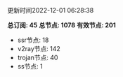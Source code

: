 更新时间2022-12-01 06:28:38

**总订阅: 45**
**总节点: 1078**
**有效节点: 201**
- ssr节点: 18
- v2ray节点: 142
- trojan节点: 40
- ss节点: 1
